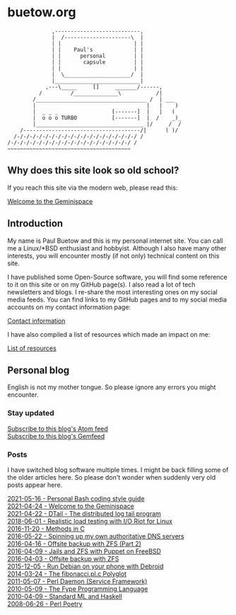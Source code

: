 # buetow.org

```
              ,---------------------------,
              |  /---------------------\  |
              | |                       | |
              | |    Paul's             | |
              | |      personal         | |
              | |       capsule         | |
              | |                       | |
              |  \_____________________/  |
              |___________________________|
            ,---\_____     []     _______/------,
          /         /______________\           /|
        /___________________________________ /  | ___
        |                                   |   |    )
        |  _ _ _                 [-------]  |   |   (
        |  o o o TURBO           [-------]  |  /    _)_
        |__________________________________ |/     /  /
    /-------------------------------------/|      ( )/
  /-/-/-/-/-/-/-/-/-/-/-/-/-/-/-/-/-/-/-/ /
/-/-/-/-/-/-/-/-/-/-/-/-/-/-/-/-/-/-/-/ /
~~~~~~~~~~~~~~~~~~~~~~~~~~~~~~~~~~~~~~~
```

## Why does this site look so old school?

If you reach this site via the modern web, please read this:

[Welcome to the Geminispace](./content/md/gemfeed/2021-04-24-welcome-to-the-geminispace.md)  

## Introduction

My name is Paul Buetow and this is my personal internet site. You can call me a Linux/*BSD enthusiast and hobbyist. Although I also have many other interests, you will encounter mostly (if not only) technical content on this site.

I have published some Open-Source software, you will find some reference to it on this site or on my GitHub page(s). I also read a lot of tech newsletters and blogs. I re-share the most interesting ones on my social media feeds. You can find links to my GitHub pages and to my social media accounts on my contact information page:

[Contact information](./content/md/contact-information.md)  

I have also compiled a list of resources which made an impact on me:

[List of resources](./content/md/resources.md)  

## Personal blog

English is not my mother tongue. So please ignore any errors you might encounter.

### Stay updated

[Subscribe to this blog's Atom feed](./content/md/gemfeed/atom.xml)  
[Subscribe to this blog's Gemfeed](./content/md/gemfeed/index.md)  

### Posts

I have switched blog software multiple times. I might be back filling some of the older articles here. So please don't wonder when suddenly very old posts appear here.

[2021-05-16 - Personal Bash coding style guide](./content/md/gemfeed/2021-05-16-personal-bash-coding-style-guide.md)  
[2021-04-24 - Welcome to the Geminispace](./content/md/gemfeed/2021-04-24-welcome-to-the-geminispace.md)  
[2021-04-22 - DTail - The distributed log tail program](./content/md/gemfeed/2021-04-22-dtail-the-distributed-log-tail-program.md)  
[2018-06-01 - Realistic load testing with I/O Riot for Linux](./content/md/gemfeed/2018-06-01-realistic-load-testing-with-ioriot-for-linux.md)  
[2016-11-20 - Methods in C](./content/md/gemfeed/2016-11-20-methods-in-c.md)  
[2016-05-22 - Spinning up my own authoritative DNS servers](./content/md/gemfeed/2016-05-22-spinning-up-my-own-authoritative-dns-servers.md)  
[2016-04-16 - Offsite backup with ZFS (Part 2)](./content/md/gemfeed/2016-04-16-offsite-backup-with-zfs-part2.md)  
[2016-04-09 - Jails and ZFS with Puppet on FreeBSD](./content/md/gemfeed/2016-04-09-jails-and-zfs-on-freebsd-with-puppet.md)  
[2016-04-03 - Offsite backup with ZFS](./content/md/gemfeed/2016-04-03-offsite-backup-with-zfs.md)  
[2015-12-05 - Run Debian on your phone with Debroid](./content/md/gemfeed/2015-12-05-run-debian-on-your-phone-with-debroid.md)  
[2014-03-24 - The fibonacci.pl.c Polyglot](./content/md/gemfeed/2014-03-24-the-fibonacci.pl.c-polyglot.md)  
[2011-05-07 - Perl Daemon (Service Framework)](./content/md/gemfeed/2011-05-07-perl-daemon-service-framework.md)  
[2010-05-09 - The Fype Programming Language](./content/md/gemfeed/2010-05-09-the-fype-programming-language.md)  
[2010-04-09 - Standard ML and Haskell](./content/md/gemfeed/2010-04-09-standard-ml-and-haskell.md)  
[2008-06-26 - Perl Poetry](./content/md/gemfeed/2008-06-26-perl-poetry.md)  
